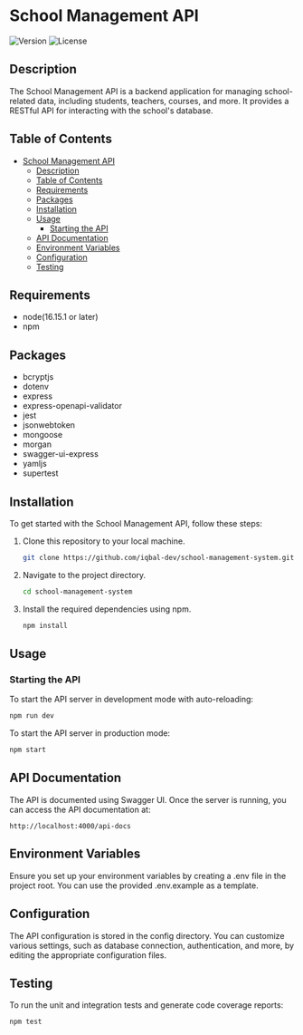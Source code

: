 # School Management API

![Version](https://img.shields.io/badge/version-1.0.0-blue.svg)
![License](https://img.shields.io/badge/license-ISC-green.svg)

## Description

The School Management API is a backend application for managing school-related data, including students, teachers, courses, and more. It provides a RESTful API for interacting with the school's database.

## Table of Contents

- [School Management API](#school-management-api)
  - [Description](#description)
  - [Table of Contents](#table-of-contents)
  - [Requirements](#requirements)
  - [Packages](#packages)
  - [Installation](#installation)
  - [Usage](#usage)
    - [Starting the API](#starting-the-api)
  - [API Documentation](#api-documentation)
  - [Environment Variables](#environment-variables)
  - [Configuration](#configuration)
  - [Testing](#testing)

## Requirements

- node(16.15.1 or later)
- npm

## Packages

- bcryptjs
- dotenv
- express
- express-openapi-validator
- jest
- jsonwebtoken
- mongoose
- morgan
- swagger-ui-express
- yamljs
- supertest

## Installation

To get started with the School Management API, follow these steps:

1. Clone this repository to your local machine.

   ```bash
   git clone https://github.com/iqbal-dev/school-management-system.git

   ```

2. Navigate to the project directory.

   ```bash
   cd school-management-system

   ```

3. Install the required dependencies using npm.

   ```bash
   npm install
   ```

## Usage

### Starting the API

To start the API server in development mode with auto-reloading:

```bash
npm run dev
```

To start the API server in production mode:

```bash
npm start
```

## API Documentation

The API is documented using Swagger UI. Once the server is running, you can access the API documentation at:

```
http://localhost:4000/api-docs
```

## Environment Variables

Ensure you set up your environment variables by creating a .env file in the project root. You can use the provided .env.example as a template.

## Configuration

The API configuration is stored in the config directory. You can customize various settings, such as database connection, authentication, and more, by editing the appropriate configuration files.

## Testing

To run the unit and integration tests and generate code coverage reports:

```bash
npm test
```
